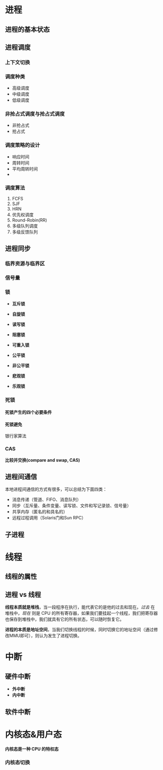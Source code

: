 # 进程



## 进程的基本状态



## 进程调度

### 上下文切换



### 调度种类

- 高级调度
- 中级调度
- 低级调度

### 非抢占式调度与抢占式调度

- 非抢占式
- 抢占式

### 调度策略的设计

- 响应时间
- 周转时间
- 平均周转时间
- 

### 调度算法

1. FCFS
2. SJF
3. HRN
4. 优先权调度
5. Round-Robin(RR)
6. 多级队列调度
7. 多级反馈队列

## 进程同步

### 临界资源与临界区

### 信号量

### 锁

- **互斥锁**
- **自旋锁**
- **读写锁**
- **阻塞锁**

- **可重入锁**
- **公平锁**
- **非公平锁**
- **悲观锁**
- **乐观锁**

### 死锁



#### 死锁产生的四个必要条件



#### 死锁避免

银行家算法

### CAS

**比较并交换(compare and swap, CAS)**

## 进程间通信

本地进程间通信的方式有很多，可以总结为下面四类：

- 消息传递（管道、FIFO、消息队列）
- 同步（互斥量、条件变量、读写锁、文件和写记录锁、信号量）
- 共享内存（匿名的和具名的）
- 远程过程调用（Solaris门和Sun RPC）

## 子进程



# 线程



## 线程的属性



## 进程 vs 线程

**线程本质就是堆栈**，当一段程序在执行，能代表它的是他的过去和现在。*过去* 在堆栈中，*现在* 则是 CPU 的所有寄存器，如果我们要挂起一个线程，我们把寄存器也保存到堆栈中，我们就具有它的所有状态，可以随时恢复它。

**进程的本质是地址空间**，当我们切换线程的时候，同时切换它的地址空间（通过修改MMU即可），则认为发生了进程切换。

# 中断



## 硬件中断

- **外中断**
- **内中断**

## 软件中断



# 内核态&用户态

**内核态是一种 CPU 的特权态**

### 内核态切换


